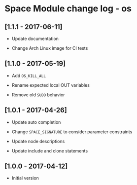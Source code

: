 # Space Module change log - os

## [1.1.1 - 2017-06-11]

* Update documentation

* Change Arch Linux image for CI tests


## [1.1.0 - 2017-05-19]

+ Add `OS_KILL_ALL`

* Rename expected local OUT variables

- Remove old `SUDO` behavior


## [1.0.1 - 2017-04-26]

* Update auto completion

* Change `SPACE_SIGNATURE` to consider parameter constraints

* Update node descriptions

* Update include and clone statements


## [1.0.0 - 2017-04-12]

+ Initial version
